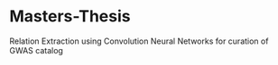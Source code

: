# Masters-Thesis
Relation Extraction using Convolution Neural Networks for curation of GWAS catalog
